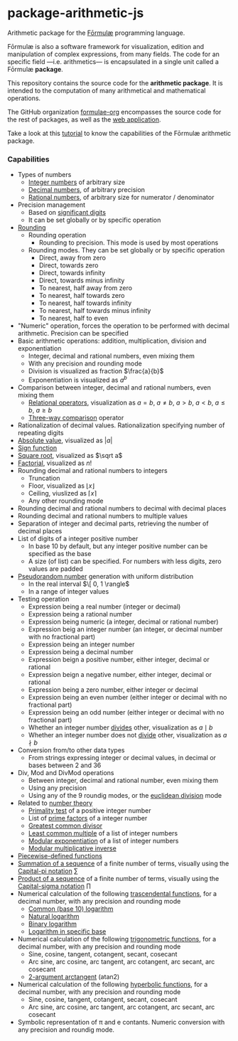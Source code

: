 # package-arithmetic-js

Arithmetic package for the [Fōrmulæ](https://formulae.org) programming language.

Fōrmulæ is also a software framework for visualization, edition and manipulation of complex expressions, from many fields. The code for an specific field —i.e. arithmetics— is encapsulated in a single unit called a Fōrmulæ **package**.

This repository contains the source code for the **arithmetic package**. It is intended to the computation of many arithmetical and mathematical operations.

The GitHub organization [formulae-org](https://github.com/formulae-org) encompasses the source code for the rest of packages, as well as the [web application](https://github.com/formulae-org/formulae-js).

Take a look at this [tutorial](https://formulae.org/?script=tutorials/Arithmetic) to know the capabilities of the Fōrmulæ arithmetic package.

### Capabilities ###

* Types of numbers
    * [Integer numbers](https://en.wikipedia.org/wiki/Integer) of arbitrary size
    * [Decimal numbers](https://en.wikipedia.org/wiki/Real_number), of arbitrary precision
    * [Rational numbers](https://en.wikipedia.org/wiki/Rational_number), of arbitrary size for numerator / denominator
* Precision management
    * Based on [significant digits](https://en.wikipedia.org/wiki/Significant_digit)
    * It can be set globally or by specific operation
* [Rounding](https://en.wikipedia.org/wiki/Rounding)
  * Rounding operation
    * Rounding to precision. This mode is used by most operations
  * Rounding modes. They can be set globally or by specific operation
    * Direct, away from zero
    * Direct, towards zero
    * Direct, towards infinity
    * Direct, towards minus infinity
    * To nearest, half away from zero
    * To nearest, half towards zero
    * To nearest, half towards infinity
    * To nearest, half towards minus infinity
    * To nearest, half to even
* "Numeric" operation, forces the operation to be performed with decimal arithmetic. Precision can be specified
* Basic arithmetic operations: addition, multiplication, division and exponentiation
   * Integer, decimal and rational numbers, even mixing them
   * With any precision and rounding mode
   * Division is visualized as fraction $\frac{a}{b}$
   * Exponentiation is visualized as $a^b$
* Comparison between integer, decimal and rational numbers, even mixing them
  * [Relational operators](https://en.wikipedia.org/wiki/Relational_operator), visualization as $a = b$, $a \ne b$, $a > b$, $a < b$, $a \leq b$, $a \geq b$
  * [Three-way comparison](https://en.wikipedia.org/wiki/Three-way_comparison) operator
* Rationalization of decimal values. Rationalization specifying number of repeating digits
* [Absolute value](https://en.wikipedia.org/wiki/Absolute_value), visualized as $|a|$
* [Sign function](https://en.wikipedia.org/wiki/Sign_function)
* [Square root](https://en.wikipedia.org/wiki/Square_root), visualized as $\sqrt a$
* [Factorial](https://en.wikipedia.org/wiki/Factorial), visualized as $n!$
* Rounding decimal and rational numbers to integers
     * Truncation
     * Floor, visualized as $\lfloor x \rfloor$
     * Ceiling, viuslized as $\lceil x \rceil$
     * Any other rounding mode
* Rounding decimal and rational numbers to decimal with decimal places
* Rounding decimal and rational numbers to multiple values
* Separation of integer and decimal parts, retrieving the number of decimal places
* List of digits of a integer positive number
     * In base 10 by default, but any integer positive number can be specified as the base
     * A size (of list) can be specified. For numbers with less digits, zero values are padded
* [Pseudorandom number](https://en.wikipedia.org/wiki/Pseudorandom_number_generator) generation with uniform distribution
   * In the real interval $\[ 0, 1 \rangle$
   * In a range of integer values
* Testing operation
     * Expression being a real number (integer or decimal)
     * Expression being a rational number
     * Expression being numeric (a integer, decimal or rational number)
     * Expression beig an integer number (an integer, or decimal number with no fractional part)
     * Expression being an integer number
     * Expression being a decimal number
     * Expression beign a positive number, either integer, decimal or rational
     * Expression beign a negative number, either integer, decimal or rational
     * Expression being a zero number, either integer or decimal
     * Expression being an even number (either integer or decimal with no fractional part)
     * Expression being an odd number (either integer or decimal with no fractional part)
     * Whether an integer number [divides](https://en.wikipedia.org/wiki/Divisor#Definition) other, visualization as $a \mid b$
     * Whether an integer number does not [divide](https://en.wikipedia.org/wiki/Divisor#Definition) other, visualization as $a \nmid b$
* Conversion from/to other data types
   * From strings expressing integer or decimal values, in decimal or bases between 2 and 36
* Div, Mod and DivMod operations
   * Between integer, decimal and rational number, even mixing them
   * Using any precision
   * Using any of the 9 roundig modes, or the [euclidean division](https://en.wikipedia.org/wiki/Euclidean_division) mode
* Related to [number theory](https://en.wikipedia.org/wiki/Number_theory)
   * [Primality test](https://en.wikipedia.org/wiki/Primality_test) of a positive integer number
   * List of [prime factors](https://en.wikipedia.org/wiki/Integer_factorization) of a integer number
   * [Greatest common divisor](https://en.wikipedia.org/wiki/Greatest_common_divisor)
   * [Least common multiple](https://en.wikipedia.org/wiki/Least_common_multiple) of a list of integer numbers
   * [Modular exponentiation](https://en.wikipedia.org/wiki/Modular_exponentiation) of a list of integer numbers
   * [Modular multiplicative inverse](https://en.wikipedia.org/wiki/Modular_multiplicative_inverse)
* [Piecewise-defined functions](https://en.wikipedia.org/wiki/Piecewise)
* [Summation of a sequence](https://en.wikipedia.org/wiki/Summation) of a finite number of terms, visually using the [Capital-pi notation](https://en.wikipedia.org/wiki/Iterated_binary_operation#Notation) $\sum$
* [Product of a sequence](https://en.wikipedia.org/wiki/Multiplication#Product_of_a_sequence) of a finite number of terms, visually using the [Capital-sigma notation](https://en.wikipedia.org/wiki/Iterated_binary_operation#Notation) $\prod$
* Numerical calculation of the following [trascendental functions](https://en.wikipedia.org/wiki/Transcendental_function), for a decimal number, with any precision and rounding mode
  * [Common (base 10) logarithm](https://en.wikipedia.org/wiki/Common_logarithm)
  * [Natural logarithm](https://en.wikipedia.org/wiki/Natural_logarithm)
  * [Binary logarithm](https://en.wikipedia.org/wiki/Binary_logarithm)
  * [Logarithm in specific base](https://en.wikipedia.org/wiki/Logarithm)
* Numerical calculation of the following [trigonometric functions](https://en.wikipedia.org/wiki/Trigonometric_functions), for a decimal number, with any precision and rounding mode
  * Sine, cosine, tangent, cotangent, secant, cosecant
  * Arc sine, arc cosine, arc tangent, arc cotangent, arc secant, arc cosecant
  * [2-argument arctangent](https://en.wikipedia.org/wiki/Atan2) (atan2)
* Numerical calculation of the following [hyperbolic functions](https://en.wikipedia.org/wiki/Hyperbolic_functions), for a decimal number, with any precision and rounding mode
  * Sine, cosine, tangent, cotangent, secant, cosecant
  * Arc sine, arc cosine, arc tangent, arc cotangent, arc secant, arc cosecant
* Symbolic representation of π and e contants. Numeric conversion with any precision and roundig mode.
